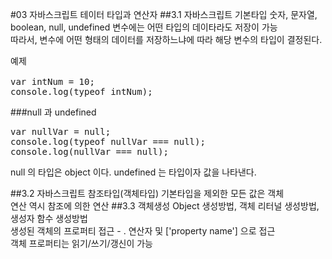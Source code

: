 #03 자바스크립트 테이터 타입과 연산자
##3.1 자바스크립트 기본타입
숫자, 문자열, boolean, null, undefined
변수에는 어떤 타입의 데이타라도 저장이 가능 <br>
따라서, 변수에 어떤 형태의 데이터를 저장하느냐에 따라 해당 변수의 타입이 결정된다.

<pre>
예제

var intNum = 10;
console.log(typeof intNum);
</pre>
###null 과 undefined
<pre>
var nullVar = null;
console.log(typeof nullVar === null);
console.log(nullVar === null);
</pre>
null 의 타입은 object 이다.
undefined 는 타입이자 값을 나타낸다.

##3.2 자바스크립트 참조타입(객체타입)
기본타입을 제외한 모든 값은 객체<br>
연산 역시 참조에 의한 연산
##3.3 객체생성
Object 생성방법, 객체 리터널 생성방법, 생성자 함수 생성방법 <br>
생성된 객체의 프로퍼티 접근 - . 연산자 및 ['property name'] 으로 접근 <br>
객체 프로퍼티는 읽기/쓰기/갱신이 가능
